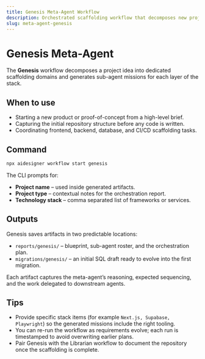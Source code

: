 ```yaml
---
title: Genesis Meta-Agent Workflow
description: Orchestrated scaffolding workflow that decomposes new projects into coordinated sub-agents.
slug: meta-agent-genesis
---
```


# Genesis Meta-Agent

The **Genesis** workflow decomposes a project idea into dedicated scaffolding domains and generates sub-agent missions for each layer of the stack.

## When to use

- Starting a new product or proof-of-concept from a high-level brief.
- Capturing the initial repository structure before any code is written.
- Coordinating frontend, backend, database, and CI/CD scaffolding tasks.

## Command

```bash
npx aidesigner workflow start genesis
```

The CLI prompts for:

- **Project name** – used inside generated artifacts.
- **Project type** – contextual notes for the orchestration report.
- **Technology stack** – comma separated list of frameworks or services.

## Outputs

Genesis saves artifacts in two predictable locations:

- `reports/genesis/` – blueprint, sub-agent roster, and the orchestration plan.
- `migrations/genesis/` – an initial SQL draft ready to evolve into the first migration.

Each artifact captures the meta-agent’s reasoning, expected sequencing, and the work delegated to downstream agents.

## Tips

- Provide specific stack items (for example `Next.js, Supabase, Playwright`) so the generated missions include the right tooling.
- You can re-run the workflow as requirements evolve; each run is timestamped to avoid overwriting earlier plans.
- Pair Genesis with the Librarian workflow to document the repository once the scaffolding is complete.
